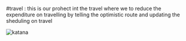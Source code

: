 #travel :
this is our prohect int the travel where we to reduce the expenditure on travelling by telling  the optimistic route and updating the sheduling on travel 




![katana](https://github.com/user-attachments/assets/308ae1a5-b89e-47bb-8e27-abebedd93437)

